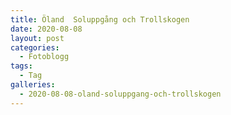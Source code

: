 ```yaml
---
title: Öland  Soluppgång och Trollskogen
date: 2020-08-08
layout: post
categories:
  - Fotoblogg
tags:
  - Tag
galleries:
  - 2020-08-08-oland-soluppgang-och-trollskogen
---
```


